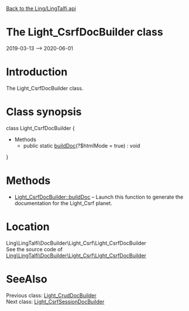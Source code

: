 [Back to the Ling/LingTalfi api](https://github.com/lingtalfi/LingTalfi/blob/master/doc/api/Ling/LingTalfi.md)



The Light_CsrfDocBuilder class
================
2019-03-13 --> 2020-06-01






Introduction
============

The Light_CsrfDocBuilder class.



Class synopsis
==============


class <span class="pl-k">Light_CsrfDocBuilder</span>  {

- Methods
    - public static [buildDoc](https://github.com/lingtalfi/LingTalfi/blob/master/doc/api/Ling/LingTalfi/DocBuilder/Light_Csrf/Light_CsrfDocBuilder/buildDoc.md)(?$htmlMode = true) : void

}






Methods
==============

- [Light_CsrfDocBuilder::buildDoc](https://github.com/lingtalfi/LingTalfi/blob/master/doc/api/Ling/LingTalfi/DocBuilder/Light_Csrf/Light_CsrfDocBuilder/buildDoc.md) &ndash; Launch this function to generate the documentation for the Light_Csrf planet.





Location
=============
Ling\LingTalfi\DocBuilder\Light_Csrf\Light_CsrfDocBuilder<br>
See the source code of [Ling\LingTalfi\DocBuilder\Light_Csrf\Light_CsrfDocBuilder](https://github.com/lingtalfi/LingTalfi/blob/master/DocBuilder/Light_Csrf/Light_CsrfDocBuilder.php)



SeeAlso
==============
Previous class: [Light_CrudDocBuilder](https://github.com/lingtalfi/LingTalfi/blob/master/doc/api/Ling/LingTalfi/DocBuilder/Light_Crud/Light_CrudDocBuilder.md)<br>Next class: [Light_CsrfSessionDocBuilder](https://github.com/lingtalfi/LingTalfi/blob/master/doc/api/Ling/LingTalfi/DocBuilder/Light_CsrfSession/Light_CsrfSessionDocBuilder.md)<br>
